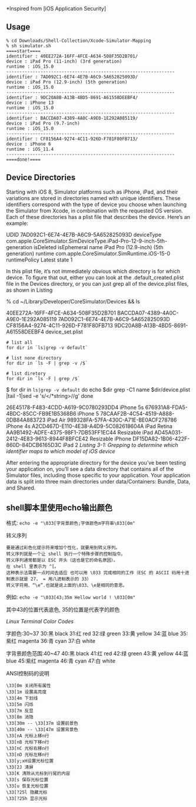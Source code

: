 *Inspired from [iOS Application Security]

## Usage
```
% cd Downloads/Shell-Collection/Xcode-Simulator-Mapping
% sh simulator.sh 
====start====
identifier : 40EE272A-16FF-4FCE-A634-508F35D2B701/
device : iPad Pro (11-inch) (3rd generation)
runtime : iOS_15.0
----------------------------------------------------------------
identifier : 7AD092C1-6E74-4E7B-A6C9-5A652825093D/
device : iPad Pro (12.9-inch) (5th generation)
runtime : iOS_15.0
----------------------------------------------------------------
identifier : 9DC20A8B-A13B-4BD5-8691-A61558DEEBF4/
device : iPhone 13
runtime : iOS_15.0
----------------------------------------------------------------
identifier : BACCDA07-4389-4A0C-A9E0-1E292A085119/
device : iPad Pro (9.7-inch)
runtime : iOS_15.0
----------------------------------------------------------------
identifier : CF8156A4-9274-4C11-926D-F781F80FB713/
device : iPhone 6
runtime : iOS_11.4
----------------------------------------------------------------
====done!====
```

## Device Directories
Starting with iOS 8, Simulator platforms such as iPhone, iPad, and their variations are stored in directories named with unique identifiers. These identifiers correspond with the type of device you choose when launching the Simulator from Xcode, in combination with the requested OS version. Each of these directories has a plist file that describes the device. Here’s an example:

<?xml version="1.0" encoding="UTF-8"?>
<!DOCTYPE plist PUBLIC "-//Apple//DTD PLIST 1.0//EN" "http://www.apple.com/DTDs/PropertyList-1.0.dtd">
<plist version="1.0">
<dict>
    <key>UDID</key>
    <string>7AD092C1-6E74-4E7B-A6C9-5A652825093D</string>
    <key>deviceType</key>
    <string>com.apple.CoreSimulator.SimDeviceType.iPad-Pro-12-9-inch-5th-generation</string>
    <key>isDeleted</key>
    <false/>
    <key>isEphemeral</key>
    <false/>
    <key>name</key>
    <string>iPad Pro (12.9-inch) (5th generation)</string>
    <key>runtime</key>
    <string>com.apple.CoreSimulator.SimRuntime.iOS-15-0</string>
    <key>runtimePolicy</key>
    <string>Latest</string>
    <key>state</key>
    <integer>1</integer>
</dict>
</plist>

In this plist file, it’s not immediately obvious which directory is for which device. To figure that out, either you can look at the .default_created.plist
file in the Devices directory, or you can just grep all of the device.plist files, as shown in Listing

% cd ~/Library/Developer/CoreSimulator/Devices && ls

40EE272A-16FF-4FCE-A634-508F35D2B701    BACCDA07-4389-4A0C-A9E0-1E292A085119
7AD092C1-6E74-4E7B-A6C9-5A652825093D    CF8156A4-9274-4C11-926D-F781F80FB713
9DC20A8B-A13B-4BD5-8691-A61558DEEBF4    device_set.plist

```
# list all
for dir in `ls|grep -v default`

# list none directory
for dir in `ls -F | grep -v /$`

# list diretory
for dir in `ls -F | grep /$`
```

$ for dir in `ls|grep -v default`
do
echo $dir
grep -C1 name $dir/device.plist |tail -1|sed -e 's/<\/*string>//g' done

26E45178-F483-4CDD-A619-9C0780293DD4 iPhone 5s
676931A8-FDA5-4BDC-85CC-FB9E1B5368B6 iPhone 5
78CAAF2B-4C54-4519-A888-0DB84A883723 iPad Air
989328FA-57FA-430C-A71E-BE0ACF278786 iPhone 4s
A2CD467D-E110-4E38-A4D9-5C082618604A iPad Retina
AA9B1492-ADFE-4375-98F1-7DB53FF1EC44 Resizable iPad
AD45A031-2412-4E83-9613-8944F8BFCE42 Resizable iPhone
DF15DA82-1B06-422F-860D-84DCB6165D3C iPad 2
*Listing 3-1: Grepping to determine which identifier maps to which model of iOS device*

After entering the appropriate directory for the device you’ve been testing your application on, you’ll see a data directory that contains all of the Simulator files, including those specific to your application. Your application data is split into three main directories under data/Containers: Bundle, Data, and Shared.

## shell脚本里使用echo输出颜色
格式: `echo -e "\033[字背景颜色;字体颜色m字符串\033[0m"`

转义序列
```
要是通过彩色化提示符来增加个性化，就要用到转义序列。
转义序列就是一个让 shell 执行一个特殊步骤的控制指令。
转义序列通常都是以 ESC 开头（这也是它的命名原因）。 
在 shell 里表示为 ^[。
这种表示法需要一点时间去适应 也可以用 \033 完成相同的工作（ESC 的 ASCII 码用十进制表示就是 27， = 用八进制表示的 33）
转义字符用、“\e”.也就是说上面的\033、\e是相同的意思。
```

例如: 
`echo -e "\033[43;35m Hellow world ! \033[0m"`

其中43的位置代表底色, 35的位置是代表字的颜色

*Linux Terminal Color Codes*

字颜色:30~37
30:黑 black
31:红 red
32:绿 green
33:黄 yellow
34:蓝 blue
35:紫红 magenta
36:青 cyan
37:白 white

字背景颜色范围:40~47
40:黑 black
41:红 red
42:绿 green
43:黄 yellow
44:蓝 blue
45:紫红 magenta
46:青 cyan
47:白 white

ANSI控制码的说明
```
\33[0m 关闭所有属性 
\33[1m 设置高亮度 
\33[4m 下划线 
\33[5m 闪烁 
\33[7m 反显 
\33[8m 消隐 
\33[30m -- \33[37m 设置前景色 
\33[40m -- \33[47m 设置背景色 
\33[nA 光标上移n行 
\33[nB 光标下移n行 
\33[nC 光标右移n行 
\33[nD 光标左移n行 
\33[y;xH设置光标位置 
\33[2J 清屏 
\33[K 清除从光标到行尾的内容 
\33[s 保存光标位置 
\33[u 恢复光标位置 
\33[?25l 隐藏光标 
\33[?25h 显示光标
```
